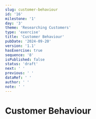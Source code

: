 ```yaml
---
slug: customer-behaviour
id: '16'
milestone: '1'
day: '3'
theme: 'Researching Customers'
type: 'exercise'
title: 'Customer Behaviour'
pubDate: '2024-09-20'
version: '1.1'
hasExercise: true
sequence: '8'
isPublished: false
status: 'draft'
next: ' '
previous: ' '
dataRef: ' '
author: ' '
note: ' '
---
```

# Customer Behaviour